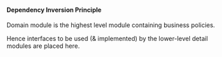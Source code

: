 #### Dependency Inversion Principle

Domain module is the highest level module containing business policies.

Hence interfaces to be used (& implemented) by the lower-level detail modules are placed here.